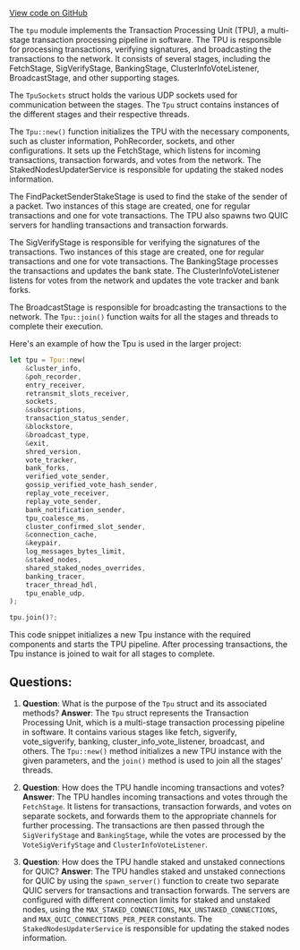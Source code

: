 
[View code on GitHub](https://github.com/solana-labs/solana/blob/master/core/src/tpu.rs)

The `tpu` module implements the Transaction Processing Unit (TPU), a multi-stage transaction processing pipeline in software. The TPU is responsible for processing transactions, verifying signatures, and broadcasting the transactions to the network. It consists of several stages, including the FetchStage, SigVerifyStage, BankingStage, ClusterInfoVoteListener, BroadcastStage, and other supporting stages.

The `TpuSockets` struct holds the various UDP sockets used for communication between the stages. The `Tpu` struct contains instances of the different stages and their respective threads.

The `Tpu::new()` function initializes the TPU with the necessary components, such as cluster information, PohRecorder, sockets, and other configurations. It sets up the FetchStage, which listens for incoming transactions, transaction forwards, and votes from the network. The StakedNodesUpdaterService is responsible for updating the staked nodes information.

The FindPacketSenderStakeStage is used to find the stake of the sender of a packet. Two instances of this stage are created, one for regular transactions and one for vote transactions. The TPU also spawns two QUIC servers for handling transactions and transaction forwards.

The SigVerifyStage is responsible for verifying the signatures of the transactions. Two instances of this stage are created, one for regular transactions and one for vote transactions. The BankingStage processes the transactions and updates the bank state. The ClusterInfoVoteListener listens for votes from the network and updates the vote tracker and bank forks.

The BroadcastStage is responsible for broadcasting the transactions to the network. The `Tpu::join()` function waits for all the stages and threads to complete their execution.

Here's an example of how the Tpu is used in the larger project:

```rust
let tpu = Tpu::new(
    &cluster_info,
    &poh_recorder,
    entry_receiver,
    retransmit_slots_receiver,
    sockets,
    &subscriptions,
    transaction_status_sender,
    &blockstore,
    &broadcast_type,
    &exit,
    shred_version,
    vote_tracker,
    bank_forks,
    verified_vote_sender,
    gossip_verified_vote_hash_sender,
    replay_vote_receiver,
    replay_vote_sender,
    bank_notification_sender,
    tpu_coalesce_ms,
    cluster_confirmed_slot_sender,
    &connection_cache,
    &keypair,
    log_messages_bytes_limit,
    &staked_nodes,
    shared_staked_nodes_overrides,
    banking_tracer,
    tracer_thread_hdl,
    tpu_enable_udp,
);

tpu.join()?;
```

This code snippet initializes a new Tpu instance with the required components and starts the TPU pipeline. After processing transactions, the Tpu instance is joined to wait for all stages to complete.
## Questions: 
 1. **Question**: What is the purpose of the `Tpu` struct and its associated methods?
   **Answer**: The `Tpu` struct represents the Transaction Processing Unit, which is a multi-stage transaction processing pipeline in software. It contains various stages like fetch, sigverify, vote_sigverify, banking, cluster_info_vote_listener, broadcast, and others. The `Tpu::new()` method initializes a new TPU instance with the given parameters, and the `join()` method is used to join all the stages' threads.

2. **Question**: How does the TPU handle incoming transactions and votes?
   **Answer**: The TPU handles incoming transactions and votes through the `FetchStage`. It listens for transactions, transaction forwards, and votes on separate sockets, and forwards them to the appropriate channels for further processing. The transactions are then passed through the `SigVerifyStage` and `BankingStage`, while the votes are processed by the `VoteSigVerifyStage` and `ClusterInfoVoteListener`.

3. **Question**: How does the TPU handle staked and unstaked connections for QUIC?
   **Answer**: The TPU handles staked and unstaked connections for QUIC by using the `spawn_server()` function to create two separate QUIC servers for transactions and transaction forwards. The servers are configured with different connection limits for staked and unstaked nodes, using the `MAX_STAKED_CONNECTIONS`, `MAX_UNSTAKED_CONNECTIONS`, and `MAX_QUIC_CONNECTIONS_PER_PEER` constants. The `StakedNodesUpdaterService` is responsible for updating the staked nodes information.